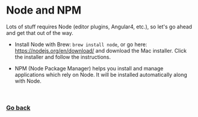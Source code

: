 # Node and NPM

  Lots of stuff requires Node (editor plugins, Angular4, etc.), so let's go ahead and get that out of the way.

  - Install Node with Brew: `brew install node`, or go here: <https://nodejs.org/en/download/> and download the Mac installer. Click the installer and follow the instructions.
  
  - NPM (Node Package Manager) helps you install and manage applications which rely on Node. It will be installed automatically along with Node.

&nbsp;
### [Go back](./README.md)
